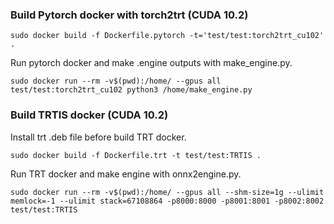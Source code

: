 ### Build Pytorch docker with torch2trt (CUDA 10.2)
```
sudo docker build -f Dockerfile.pytorch -t='test/test:torch2trt_cu102' .
```

Run pytorch docker and make .engine outputs with make_engine.py.
```
sudo docker run --rm -v$(pwd):/home/ --gpus all test/test:torch2trt_cu102 python3 /home/make_engine.py
```

### Build TRTIS docker (CUDA 10.2)
Install trt .deb file before build TRT docker.
```
sudo docker build -f Dockerfile.trt -t test/test:TRTIS .
```

Run TRT docker and make engine with onnx2engine.py.
```
sudo docker run --rm -v$(pwd):/home/ --gpus all --shm-size=1g --ulimit memlock=-1 --ulimit stack=67108864 -p8000:8000 -p8001:8001 -p8002:8002 test/test:TRTIS
```
